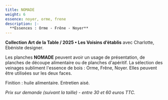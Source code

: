 ```yaml
---
title: NOMADE
weight: 6
essence: noyer, orme, frene
description: |-
  **Essences : Orme - Frêne - Noyer**
---
```


**Collection Art de la Table / 2025 • Les Voisins d’établis** avec Charlotte, Ebéniste designer.

Les planches **NOMADE** peuvent avoir un usage de présentation, de planches de découpe alimentaire ou de planches d'apéritif.
La sélection des veinages subliment l'essence de bois : Orme, Frêne, Noyer.
Elles peuvent être utilisées sur les deux faces.

Finition : huile alimentaire. Entretien aisé.

*Prix sur demande (suivant la taille) - entre 30 et 60 euros TTC.*
